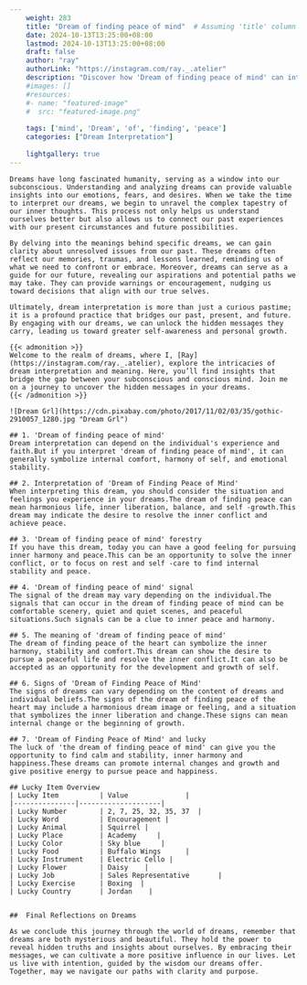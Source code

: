 ```yaml
---
    weight: 283
    title: "Dream of finding peace of mind"  # Assuming 'title' column exists
    date: 2024-10-13T13:25:00+08:00
    lastmod: 2024-10-13T13:25:00+08:00
    draft: false
    author: "ray"
    authorLink: "https://instagram.com/ray._.atelier"
    description: "Discover how 'Dream of finding peace of mind' can interpret your future and uncover its significant meanings in your life."
    #images: []
    #resources:
    #- name: "featured-image"
    #  src: "featured-image.png"
    
    tags: ['mind', 'Dream', 'of', 'finding', 'peace']
    categories: ["Dream Interpretation"]
    
    lightgallery: true
---
```

    
    Dreams have long fascinated humanity, serving as a window into our subconscious. Understanding and analyzing dreams can provide valuable insights into our emotions, fears, and desires. When we take the time to interpret our dreams, we begin to unravel the complex tapestry of our inner thoughts. This process not only helps us understand ourselves better but also allows us to connect our past experiences with our present circumstances and future possibilities.
    
    By delving into the meanings behind specific dreams, we can gain clarity about unresolved issues from our past. These dreams often reflect our memories, traumas, and lessons learned, reminding us of what we need to confront or embrace. Moreover, dreams can serve as a guide for our future, revealing our aspirations and potential paths we may take. They can provide warnings or encouragement, nudging us toward decisions that align with our true selves.
    
    Ultimately, dream interpretation is more than just a curious pastime; it is a profound practice that bridges our past, present, and future. By engaging with our dreams, we can unlock the hidden messages they carry, leading us toward greater self-awareness and personal growth.
    
    {{< admonition >}}
    Welcome to the realm of dreams, where I, [Ray](https://instagram.com/ray._.atelier), explore the intricacies of dream interpretation and meaning. Here, you’ll find insights that bridge the gap between your subconscious and conscious mind. Join me on a journey to uncover the hidden messages in your dreams.
    {{< /admonition >}}
    
    ![Dream Grl](https://cdn.pixabay.com/photo/2017/11/02/03/35/gothic-2910057_1280.jpg "Dream Grl")
    
    ## 1. 'Dream of finding peace of mind'
    Dream interpretation can depend on the individual's experience and faith.But if you interpret 'dream of finding peace of mind', it can generally symbolize internal comfort, harmony of self, and emotional stability.
    
    ## 2. Interpretation of 'Dream of Finding Peace of Mind'
    When interpreting this dream, you should consider the situation and feelings you experience in your dreams.The dream of finding peace can mean harmonious life, inner liberation, balance, and self -growth.This dream may indicate the desire to resolve the inner conflict and achieve peace.
    
    ## 3. 'Dream of finding peace of mind' forestry
    If you have this dream, today you can have a good feeling for pursuing inner harmony and peace.This can be an opportunity to solve the inner conflict, or to focus on rest and self -care to find internal stability and peace.
    
    ## 4. 'Dream of finding peace of mind' signal
    The signal of the dream may vary depending on the individual.The signals that can occur in the dream of finding peace of mind can be comfortable scenery, quiet and quiet scenes, and peaceful situations.Such signals can be a clue to inner peace and harmony.
    
    ## 5. The meaning of 'dream of finding peace of mind'
    The dream of finding peace of the heart can symbolize the inner harmony, stability and comfort.This dream can show the desire to pursue a peaceful life and resolve the inner conflict.It can also be accepted as an opportunity for the development and growth of self.
    
    ## 6. Signs of 'Dream of Finding Peace of Mind'
    The signs of dreams can vary depending on the content of dreams and individual beliefs.The signs of the dream of finding peace of the heart may include a harmonious dream image or feeling, and a situation that symbolizes the inner liberation and change.These signs can mean internal change or the beginning of growth.
    
    ## 7. 'Dream of Finding Peace of Mind' and lucky
    The luck of 'the dream of finding peace of mind' can give you the opportunity to find calm and stability, inner harmony and happiness.These dreams can promote internal changes and growth and give positive energy to pursue peace and happiness.
    
    ## Lucky Item Overview
    | Lucky Item          | Value              |
    |---------------|--------------------|
    | Lucky Number        | 2, 7, 25, 32, 35, 37  |
    | Lucky Word          | Encouragement |
    | Lucky Animal        | Squirrel |
    | Lucky Place         | Academy     |
    | Lucky Color         | Sky blue     |
    | Lucky Food          | Buffalo Wings      |
    | Lucky Instrument    | Electric Cello |
    | Lucky Flower        | Daisy    |
    | Lucky Job           | Sales Representative       |
    | Lucky Exercise      | Boxing  |
    | Lucky Country       | Jordan    |
    
    
    ##  Final Reflections on Dreams
    
    As we conclude this journey through the world of dreams, remember that dreams are both mysterious and beautiful. They hold the power to reveal hidden truths and insights about ourselves. By embracing their messages, we can cultivate a more positive influence in our lives. Let us live with intention, guided by the wisdom our dreams offer. Together, may we navigate our paths with clarity and purpose.
    